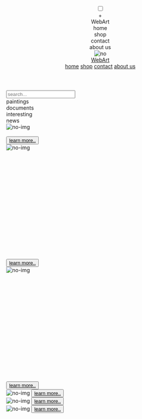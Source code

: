 <html lang="en">
<head>
    <meta charset="UTF-8">
    <link rel="stylesheet" href="project.css">
    <link href="https://fonts.googleapis.com/css2?family=Playfair+Display:wght@400;600&display=swap" rel="stylesheet">
    <link href="https://fonts.googleapis.com/css2?family=Roboto:wght@300&display=swap" rel="stylesheet">
    <link rel="stylesheet" href="https://maxcdn.bootstrapcdn.com/bootstrap/4.0.0/css/bootstrap.min.css" integrity="sha384-Gn5384xqQ1aoWXA+058RXPxPg6fy4IWvTNh0E263XmFcJlSAwiGgFAW/dAiS6JXm" crossorigin="anonymous">
    <title>Title</title>
</head>
<body>

<header class="font1">
    <div class="mobil">
        <input type="checkbox" id="side-checkbox" />
        <div class="side-panel">
            <label class="side-button-2" for="side-checkbox">+</label>
            <div class="side-title">WebArt</div>
            <label for="side-checkbox">home</label><br>
            <label for="side-checkbox">shop</label><br>
            <label for="side-checkbox">contact</label><br>
            <label for="side-checkbox">about us</label>
        </div>
        <div class="side-button-1-wr">
            <label class="side-button-1" for="side-checkbox">
                <div>
                    <div class="mobil">
                        <img src="./assets/меню.svg" alt="no">
                    </div>
                </div>
            </label>
        </div>
    </div>
    <a href="#logo" class="logo">WebArt</a>
    <nav>
        <a class="active" href="#home">home</a>
        <a href="#shop">shop</a>
        <a href="#contact">contact</a>
        <a href="#about">about us</a>
    </nav>
</header>

<div class="figure">
    <input class="search" type="text" placeholder="search...">
    <div class="container text-center">
        <div class="block" class="font1">
            <div class="row">
                <div class="col-sm-3">
                    <span href="#1.html" class="block_" style="margin-top: 1vh">paintings</span>
                </div>
                <div class="col-sm-3">
                    <span href="#2.html" class="block_">documents</span>
                </div>
                <div class="col-sm-3">
                    <span href="#3.html" class="block_">interesting</span>
                </div>
                <div class="col-sm-3">
                    <span href="#4.html" class="block_" style="border-bottom: none">news</span>
                </div>
            </div>
        </div>
    </div>
</div>

<div class="container-fluid align-items-center">
        <div class="col-xs-12 col-sm-6 col-md-4">
            <div class="container-0">
                <div class="row">
                    <div class="col-xs-12 col-sm-6 col-md-4">
                            <div class="box_" style=" top: 25vh;">
                                <img src="./assets/1.svg" alt="no-img" class="imag1">
                                <br><br>
                                <div class="thumb-title">
                                    <button class="bn"><a href="#" style="color: black;">learn more..</a></button>
                                </div>
                            </div>
                    </div>
                    <div class="col-xs-12 col-sm-6 col-md-4">
                            <div class="box_" style=" top:15vh;">
                                <img src="./assets/2.svg" alt="no-img" class="imag2">
                                    <br><br><br><br><br><br><br><br><br><br><br><br><br><br><br><br><br><br>
                                <div class="thumb-title">
                                    <button class="bn" style="bottom: 5vh"><a href="#" style="color: black;">learn more..</a></button>
                                </div>
                            </div>
                    </div>
                    <div class="col-xs-12 col-sm-6 col-md-4">
                            <div class="box_" style=" top:30vh">
                                <img src="./assets/3.svg" alt="no-img" class="imag3">
                                <br><br><br><br><br><br><br><br><br><br><br><br><br><br><br><br><br><br>
                                <div class="thumb-title">
                                    <button class="bn"><a href="#" style="color: black;">learn more..</a></button>
                                </div>
                            </div>
                    </div>
                </div>
            </div>
        </div>
</div>
<div class="flex_container">
    <div class="row">
            <div class="box_1">
                <img src="./assets/1.svg" alt="no-img" class="imag1_" style="left: 0">
                <button class="bn_1"><a href="#" style="color: black;">learn more..</a></button>
            </div>
            <div class="box_2">
                <img src="./assets/2.svg" alt="no-img" class="imag1_" style="left: 55vw">
                <button class="bn_1"><a href="#" style="color: black;">learn more..</a></button>
            </div>
            <div class="box_3">
                <img src="./assets/3.svg" alt="no-img" class="imag1_" style="left: 0">
                <button class="bn_1"><a href="#" style="color: black;">learn more..</a></button>
            </div>
    </div>
</div>
<div class="box2">
    <div class="container-fluid align-items-center">
        <div class="row">
            <div class="col-xs-12">
                <div class="row">
                    <div class="col-xs-12 col-sm-4 col-md-4">
                        <div>
                            <div class="materials" style="background-image: url(assets/materials.svg); height: 50vh; width: 13vw;">
                            </div>
                        </div>
                    </div>
                    <div class="col-xs-12 col-sm-4 col-md-4">
                        <div>
                            <div class="paint" style="background-image: url(assets/paint.svg); width: 30vw; height: 38vh; left:32vw;">
                            </div>
                        </div>
                    </div>
                    <div class="col-xs-12 col-sm-4 col-md-4">
                        <div>
                            <div class="download">
                                <img src="assets/download.svg" alt="no" id="change_image">
                            </div>
                        </div>
                    </div>
            <div class="col-xs-12">
                <div class="row">
                    <div class="col-xs-12 col-sm-4 col-md-4">
                        <div>
                            <button class="download_b" style="left: 5vw;">Learn more...</button>
                        </div>
                        <div>
                            <button class="download_b" style="left: 40vw">Learn more...</button>
                        </div>
                        <div>
                            <button onclick="change_image.src='./assets/down.jpg'" class="download_b">Learn more...</button>
                        </div>
                    </div>
                </div>
            </div>
                </div>
            </div>
        </div>
    </div>
</div>

<div class="container">
    <div class="box3" style="text-align: center">
        <img src="./assets/pazl.jpg" alt="no-img" class="pazl">
    </div>
    <div class="box3_txt">
        <p>Искусство — форма творчества, способ духовной</p><p> самореализации человека посредством</p><p> чувственно-выразительных средств </p><p>(звука, пластики тела, рисунка, слова,</p><p> цвета, света, природного материала и т.д.)</p>
    </div>
</div>

<footer>
    <div class="container text-center" style="text-align: center;">
        <div class="container-1" class="font2">
            <div class="row">
                <div class="col-sm-3 col-lg-3">
                    <img src="./assets/iu.jpg" alt="no-img" class="iu">
                </div>
                <div class="col-sm-3 col-lg-3">
                    <p><a href="#.html" class="text">+7(999)-999-99-99</a></p>
                    <img src="./assets/icon1.svg" alt="no" class="icon" style="width: 11vw; height: 11vh">
                </div>
                <div class="col-sm-3 col-lg-3">
                    <p><a href="#vk.html" class="text" >vk.com</a></p>
                    <img src="./assets/icon2.svg" alt="no" class="icon" style="width: 11vw; height: 11vh">
                </div>
                <div class="col-sm-3 col-lg-3">
                    <p><a href="#inst.html" class="text" style="margin-right: 5vw;">@inst</a></p>
                    <img src="./assets/icon3.svg" alt="no" class="icon" style="width: 11vw; height: 11vh">
                </div>
            </div>
        </div>
    </div>
</footer>
<footer class="container-2">
    <img src="./assets/iu.jpg" alt="no-img" class="iu">
    <div class="nav">
        <img src="./assets/icon1.svg" alt="no" class="icon">
        <img src="./assets/icon2.svg" alt="no" class="icon">
        <img src="./assets/icon3.svg" alt="no" class="icon">
    </div>
</footer>

<script src="https://code.jquery.com/jquery-3.2.1.slim.min.js" integrity="sha384-KJ3o2DKtIkvYIK3UENzmM7KCkRr/rE9/Qpg6aAZGJwFDMVNA/GpGFF93hXpG5KkN" crossorigin="anonymous"></script>
<script src="https://cdnjs.cloudflare.com/ajax/libs/popper.js/1.12.9/umd/popper.min.js" integrity="sha384-ApNbgh9B+Y1QKtv3Rn7W3mgPxhU9K/ScQsAP7hUibX39j7fakFPskvXusvfa0b4Q" crossorigin="anonymous"></script>
<script src="https://maxcdn.bootstrapcdn.com/bootstrap/4.0.0/js/bootstrap.min.js" integrity="sha384-JZR6Spejh4U02d8jOt6vLEHfe/JQGiRRSQQxSfFWpi1MquVdAyjUar5+76PVCmYl" crossorigin="anonymous"></script>
</body>
</html>
